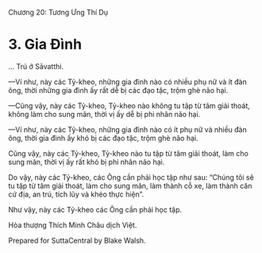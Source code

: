  

Chương 20: Tương Ưng Thí Dụ

# 3\. Gia Ðình

… Trú ở Sāvatthi.

—Ví như, này các Tỷ-kheo, những gia đình nào có nhiều phụ nữ và ít đàn ông, thời những gia đình ấy rất dễ bị các đạo tặc, trộm ghè não hại.

—Cũng vậy, này các Tỷ-kheo, Tỷ-kheo nào không tu tập từ tâm giải thoát, không làm cho sung mãn, thời vị ấy dễ bị phi nhân não hại.

—Ví như, này các Tỷ-kheo, những gia đình nào có ít phụ nữ và nhiều đàn ông, thời gia đình ấy khó bị các đạo tặc, trộm ghè não hại.

Cũng vậy, này các Tỷ-kheo, Tỷ-kheo nào tu tập từ tâm giải thoát, làm cho sung mãn, thời vị ấy rất khó bị phi nhân não hại.

Do vậy, này các Tỷ-kheo, các Ông cần phải học tập như sau: “Chúng tôi sẽ tu tập từ tâm giải thoát, làm cho sung mãn, làm thành cỗ xe, làm thành căn cứ địa, an trú, tích lũy và khéo thực hiện”.

Như vậy, này các Tỷ-kheo các Ông cần phải học tập.

Hòa thượng Thích Minh Châu dịch Việt.

Prepared for SuttaCentral by Blake Walsh.